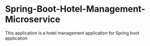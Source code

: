 # Spring-Boot-Hotel-Management-Microservice
This application is a hotel management application for Spring boot application
